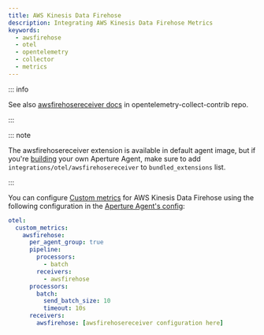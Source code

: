 ```yaml
---
title: AWS Kinesis Data Firehose
description: Integrating AWS Kinesis Data Firehose Metrics
keywords:
  - awsfirehose
  - otel
  - opentelemetry
  - collector
  - metrics
---
```


::: info

See also [awsfirehosereceiver docs][receiver] in opentelemetry-collect-contrib repo.

:::

::: note

The awsfirehosereceiver extension is available in default agent image, but if you're [building][build] your own Aperture Agent, make sure to add `integrations/otel/awsfirehosereceiver` to `bundled_extensions` list.

:::

You can configure [Custom metrics][custom-metrics] for AWS Kinesis Data Firehose
using the following configuration in the [Aperture Agent's
config][agent-config]:

```yaml
otel:
  custom_metrics:
    awsfirehose:
      per_agent_group: true
      pipeline:
        processors:
          - batch
        receivers:
          - awsfirehose
      processors:
        batch:
          send_batch_size: 10
          timeout: 10s
      receivers:
        awsfirehose: [awsfirehosereceiver configuration here]
```

[build]: /reference/aperturectl/build/agent/agent.md
[receiver]:
  https://github.com/open-telemetry/opentelemetry-collector-contrib/tree/main/receiver/awsfirehosereceiver
[custom-metrics]: /reference/configuration/agent.md#custom-metrics-config
[agent-config]: /reference/configuration/agent.md#agent-o-t-e-l-config
